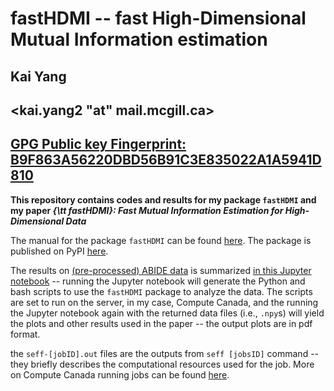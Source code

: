 # fastHDMI -- fast High-Dimensional Mutual Information estimation
## Kai Yang
## <kai.yang2 "at" mail.mcgill.ca>
## [GPG Public key Fingerprint: B9F863A56220DBD56B91C3E835022A1A5941D810](https://keys.openpgp.org/vks/v1/by-fingerprint/B9F863A56220DBD56B91C3E835022A1A5941D810)

**This repository contains codes and results for my package `fastHDMI` and my paper *{\tt fastHDMI}: Fast Mutual Information Estimation for High-Dimensional Data***

The manual for the package `fastHDMI` can be found [here](/fastHDMI/README.md). The package is published on PyPI [here](https://pypi.org/project/fastHDMI/).

The results on [(pre-processed) ABIDE data](http://preprocessed-connectomes-project.org/abide/) is summarized [in this Jupyter notebook](/paper/ABIDE_data_analysis/ABIDE_analysis.ipynb) -- running the Jupyter notebook will generate the Python and bash scripts to use the `fastHDMI` package to analyze the data. The scripts are set to run on the server, in my case, Compute Canada, and the running the Jupyter notebook again with the returned data files (i.e., `.npy`s) will yield the plots and other results used in the paper -- the output plots are in pdf format.

the `seff-[jobID].out` files are the outputs from `seff [jobsID]` command -- they briefly describes the computational resources used for the job. More on Compute Canada running jobs can be found [here](https://docs.alliancecan.ca/wiki/Running_jobs).
